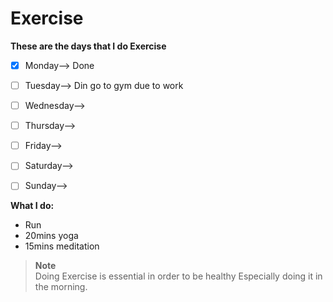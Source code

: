 # Exercise

**These are the days that I do Exercise**
- [x] Monday--> Done
- [ ] Tuesday--> Din go to gym due to work
- [ ] Wednesday-->
- [ ] Thursday-->  
- [ ] Friday--> 
- [ ] Saturday--> 
- [ ] Sunday--> 


**What I do:**
- Run
- 20mins yoga
- 15mins meditation


> **Note** <br>
> Doing Exercise is essential in order to be healthy Especially doing it in the morning.
